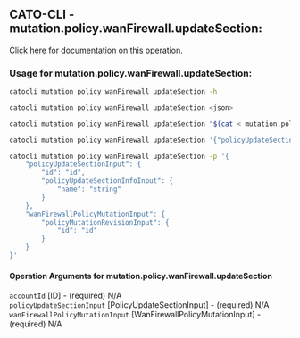 
## CATO-CLI - mutation.policy.wanFirewall.updateSection:
[Click here](https://api.catonetworks.com/documentation/#mutation-mutation.policy.wanFirewall.updateSection) for documentation on this operation.

### Usage for mutation.policy.wanFirewall.updateSection:

```bash
catocli mutation policy wanFirewall updateSection -h

catocli mutation policy wanFirewall updateSection <json>

catocli mutation policy wanFirewall updateSection "$(cat < mutation.policy.wanFirewall.updateSection.json)"

catocli mutation policy wanFirewall updateSection '{"policyUpdateSectionInput":{"id":"id","policyUpdateSectionInfoInput":{"name":"string"}},"wanFirewallPolicyMutationInput":{"policyMutationRevisionInput":{"id":"id"}}}'

catocli mutation policy wanFirewall updateSection -p '{
    "policyUpdateSectionInput": {
        "id": "id",
        "policyUpdateSectionInfoInput": {
            "name": "string"
        }
    },
    "wanFirewallPolicyMutationInput": {
        "policyMutationRevisionInput": {
            "id": "id"
        }
    }
}'
```

#### Operation Arguments for mutation.policy.wanFirewall.updateSection ####

`accountId` [ID] - (required) N/A    
`policyUpdateSectionInput` [PolicyUpdateSectionInput] - (required) N/A    
`wanFirewallPolicyMutationInput` [WanFirewallPolicyMutationInput] - (required) N/A    
